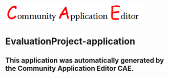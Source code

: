 ![CAE](https://github.com/GHProjectsTest/application-23/blob/master/img/logo.png)  

EvaluationProject-application
===================


This application was automatically generated by the Community Application Editor CAE.  
---------------
